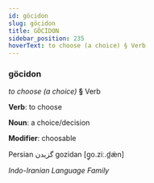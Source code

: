 ```yaml
---
id: göcidon
slug: göcidon
title: GÖCİDON
sidebar_position: 235
hoverText: to choose (a choice) § Verb
---
```


### göcidon

*to choose (a choice)* **§** Verb

**Verb**: to choose

**Noun**: a choice/decision

**Modifier**: choosable

Persian گزیدن gozidan [ɡ̥o.ziː.d̪ǽn]

*Indo-Iranian Language Family*